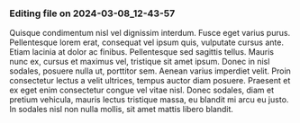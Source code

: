 

### Editing file on 2024-03-08_12-43-57

Quisque condimentum nisl vel dignissim interdum. Fusce eget varius purus. Pellentesque lorem erat, consequat vel ipsum quis, vulputate cursus ante. Etiam lacinia at dolor ac finibus. Pellentesque sed sagittis tellus. Mauris nunc ex, cursus et maximus vel, tristique sit amet ipsum. Donec in nisl sodales, posuere nulla ut, porttitor sem. Aenean varius imperdiet velit. Proin consectetur lectus a velit ultrices, tempus auctor diam posuere. Praesent et ex eget enim consectetur congue vel vitae nisl. Donec sodales, diam et pretium vehicula, mauris lectus tristique massa, eu blandit mi arcu eu justo. In sodales nisl non nulla mollis, sit amet mattis libero blandit.


